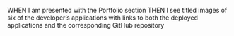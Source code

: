 
WHEN I am presented with the Portfolio section
THEN I see titled images of six of the developer’s applications with links to both the deployed applications and the corresponding GitHub repository

